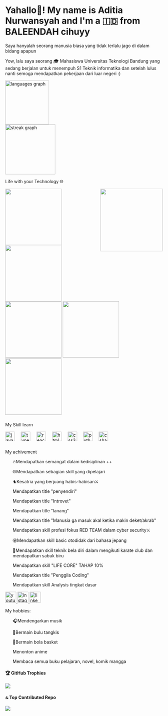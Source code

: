 <h1 align="left">Yahallo👋! My name is Aditia Nurwansyah and I'm a 🇮🇩 from BALEENDAH cihuyy</h1>

<p>Saya hanyalah seorang manusia biasa yang tidak terlalu jago di dalam bidang apapun</p>
<p>Yow, lalu saya seorang 🎓 Mahasiswa Universitas Teknologi Bandung yang sedang berjalan untuk menempuh S1 Teknik informatika dan setelah lulus nanti semoga mendapatkan pekerjaan dari luar negeri :)</p>
<div align="left"> 
<img src="https://github-readme-stats.vercel.app/api/top-langs?username=aditianurwansyah&locale=en&hide_title=false&layout=compact&card_width=320&langs_count=5&theme=dracula&hide_border=false" height="140" alt="languages graph" /> <br>
<img src="https://streak-stats.demolab.com?user=aditianurwansyah&locale=en&mode=daily&theme=dark&hide_border=false&border_radius=5" height="160" alt="streak graph" /> <br> 
<p> Life with your Technology </> 🌐 </p>

<img align="right" height="200" src="https://gifdb.com/images/high/date-a-live-kurumi-tokisaki-finger-on-chin-kojtis8w7cont9ph.gif" /> 
<img align="down" height="180" src="https://images.steamusercontent.com/ugc/947336408524450974/A7A313D9A5C13DC2F41D2BFCFF136FABE50AB205/?imw=5000&imh=5000&ima=fit&impolicy=Letterbox&imcolor=%23000000&letterbox=false" /> 
<img align="down" height="180" src="https://gifdb.com/images/high/question-tonton-friends-f8rw08ikjf4wx0v9.gif" /> 
<img align="down" height="180" src="https://media.tenor.com/ceY1g6Z5EhUAAAAM/unhappy-crossed.gif" />
<img align="down" height="180" src="https://pa1.aminoapps.com/6217/8bcaa26f5ebfd34e50617ee3f764f1d7e6014731_hq.gif" /> 
<img align="down" height="180" src="https://64.media.tumblr.com/132d1cc8f8bf38a1a7b1399726e3d152/tumblr_ntez0eV7xR1sxel4uo1_500.gif" /> 

###

<div align="left">
 <p>My Skill learn</p> 
  <img src="https://cdn.jsdelivr.net/gh/devicons/devicon/icons/javascript/javascript-original.svg" height="30" alt="javascript logo"  />
  <img width="12" />
  <img src="https://cdn.jsdelivr.net/gh/devicons/devicon/icons/typescript/typescript-original.svg" height="30" alt="typescript logo"  />
  <img width="12" />
  <img src="https://cdn.jsdelivr.net/gh/devicons/devicon/icons/react/react-original.svg" height="30" alt="react logo"  />
  <img width="12" />
  <img src="https://cdn.jsdelivr.net/gh/devicons/devicon/icons/html5/html5-original.svg" height="30" alt="html5 logo"  />
  <img width="12" />
  <img src="https://cdn.jsdelivr.net/gh/devicons/devicon/icons/css3/css3-original.svg" height="30" alt="css3 logo"  />
  <img width="12" />
  <img src="https://cdn.jsdelivr.net/gh/devicons/devicon/icons/python/python-original.svg" height="30" alt="python logo"  />
  <img width="12" />
  <img src="https://cdn.jsdelivr.net/gh/devicons/devicon/icons/csharp/csharp-original.svg" height="30" alt="csharp logo"  />
</div>

###

<p>My achivement</p>
<ul>
<p>🔥Mendapatkan semangat dalam kedisiplinan ++</p>
<p>🌐Mendapatkan sebagian skill yang dipelajari</p>
<p>♞Kesatria yang berjuang habis-habisan⚔️</p>
<p>Mendapatkan title "penyendiri"</p> 
<p>Mendapatkan title "Introvet"</p>  
<p>Mendapatkan title "lanang"</p> 
<p>Mendapatkan title "Manusia ga masuk akal ketika makin deket/akrab"</p> 
<p>Mendapatkan skill profesi fokus RED TEAM dalam cyber security⚔️</p>
<p>㊙️Mendapatkan skill basic otodidak dari bahasa jepang</p>
<p>🥋Mendapatkan skill teknik bela diri dalam mengikuti karate club dan mendapatkan sabuk biru</p>
<p>Mendapatkan skill "LIFE CORE" TAHAP 10%</p>
<p>Mendapatkan title "Penggila Coding"</p>
<p>Mendapatkan skill Analysis tingkat dasar </p>
</ul> 

<div align="left">
  <a href="https://www.youtube.com/@aditia_n1sy" target="_blank">
    <img src="https://img.shields.io/static/v1?message=Youtube&logo=youtube&label=&color=FF0000&logoColor=white&labelColor=&style=for-the-badge" height="35" alt="youtube logo"  />
  </a>
  <a href="https://www.instagram.com/aditia_nsyah/" target="_blank">
    <img src="https://img.shields.io/static/v1?message=Instagram&logo=instagram&label=&color=E4405F&logoColor=white&labelColor=&style=for-the-badge" height="35" alt="instagram logo"  />
  </a>
  <a href="https://www.linkedin.com/in/aditia-nurwansyah-a50485309/" target="_blank">
    <img src="https://img.shields.io/static/v1?message=LinkedIn&logo=linkedin&label=&color=0077B5&logoColor=white&labelColor=&style=for-the-badge" height="35" alt="linkedin logo"  />
  </a>
</div>

<p>My hobbies:</p>
<ul>
 <p>🎧Mendengarkan musik</p>
 <p>🏸Bermain bulu tangkis</p>
 <p>🏀Bermain bola basket</p>
 <p>Menonton anime</p>
 <p>Membaca semua buku pelajaran, novel, komik mangga</p>
</ul>

#### 🏆 GitHub Trophies
![](https://github-profile-trophy.vercel.app/?username=aditianurwansyah&theme=radical&no-frame=false&no-bg=false&margin-w=4) 

#### 🔝 Top Contributed Repo
![](https://github-contributor-stats.vercel.app/api?username=aditianurwansyah&limit=5&theme=dark&combine_all_yearly_contributions=true) 
